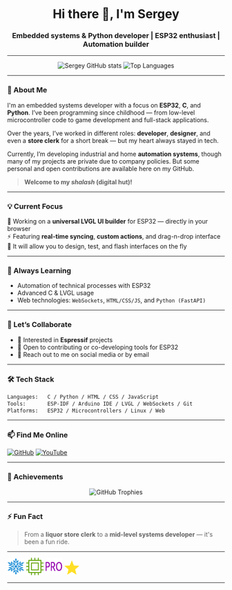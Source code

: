<h1 align="center">Hi there 👋, I'm Sergey</h1>
<h3 align="center">Embedded systems & Python developer | ESP32 enthusiast | Automation builder</h3>

---

<p align="center">
  <img src="https://github-readme-stats.vercel.app/api?username=sign25893&show_icons=true&theme=tokyonight" alt="Sergey GitHub stats" />
  <img src="https://github-readme-stats.vercel.app/api/top-langs/?username=sign25893&layout=compact&theme=tokyonight" alt="Top Languages" />
</p>

---

### 🚀 About Me

I'm an embedded systems developer with a focus on **ESP32**, **C**, and **Python**. I’ve been programming since childhood — from low-level microcontroller code to game development and full-stack applications.

Over the years, I’ve worked in different roles: **developer**, **designer**, and even a **store clerk** for a short break — but my heart always stayed in tech.

Currently, I’m developing industrial and home **automation systems**, though many of my projects are private due to company policies. But some personal and open contributions are available here on my GitHub.

> **Welcome to my _shalash_ (digital hut)!**

---

### 💡 Current Focus

🔧 Working on a **universal LVGL UI builder** for ESP32 — directly in your browser  
⚡ Featuring **real-time syncing**, **custom actions**, and drag-n-drop interface  
📲 It will allow you to design, test, and flash interfaces on the fly  

---

### 🧠 Always Learning

- Automation of technical processes with ESP32  
- Advanced C & LVGL usage  
- Web technologies: `WebSockets`, `HTML/CSS/JS`, and `Python (FastAPI)`  

---

### 🤝 Let’s Collaborate

- 🧩 Interested in **Espressif** projects  
- 👥 Open to contributing or co-developing tools for ESP32  
- 📢 Reach out to me on social media or by email  

---

### 🛠️ Tech Stack

```text
Languages:   C / Python / HTML / CSS / JavaScript
Tools:       ESP-IDF / Arduino IDE / LVGL / WebSockets / Git
Platforms:   ESP32 / Microcontrollers / Linux / Web
```

---

### 📫 Find Me Online

[![GitHub](https://img.shields.io/badge/GitHub-000?style=for-the-badge&logo=github)](https://github.com/sign25893)
[![YouTube](https://img.shields.io/badge/YouTube-FF0000?style=for-the-badge&logo=youtube)](https://www.youtube.com/channel/@baby_coder)

---

### 🌟 Achievements

<p align="center">
  <img src="https://github-profile-trophy.vercel.app/?username=sign25893&theme=tokyonight" alt="GitHub Trophies" />
</p>

---

### ⚡ Fun Fact

> From a **liquor store clerk** to a **mid-level systems developer** — it's been a fun ride.

---

<a href='https://archiveprogram.github.com/'><img src='https://raw.githubusercontent.com/acervenky/animated-github-badges/master/assets/acbadge.gif' width='40' height='40'></a>
<a href='https://docs.github.com/en/developers'><img src='https://raw.githubusercontent.com/acervenky/animated-github-badges/master/assets/devbadge.gif' width='40' height='40'></a>
<a href='https://github.com/pricing'><img src='https://raw.githubusercontent.com/acervenky/animated-github-badges/master/assets/pro.gif' width='40' height='40'></a>
<a href='https://stars.github.com/'><img src='https://raw.githubusercontent.com/acervenky/animated-github-badges/master/assets/starbadge.gif' width='35' height='35'></a>

---
